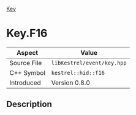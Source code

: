 [Key](index.md)
# Key.F16
| Aspect | Value |
| --- | --- |
| Source File | `libKestrel/event/key.hpp` |
| C++ Symbol | `kestrel::hid::f16` |
| Introduced | Version 0.8.0 |
## Description
